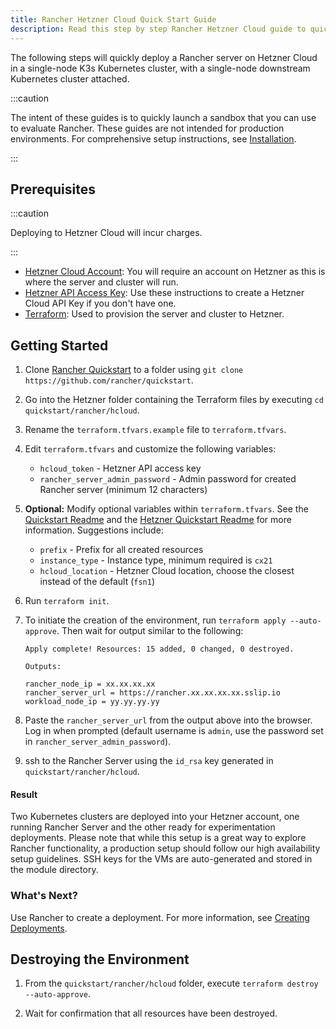 ```yaml
---
title: Rancher Hetzner Cloud Quick Start Guide
description: Read this step by step Rancher Hetzner Cloud guide to quickly deploy a Rancher server with a single-node downstream Kubernetes cluster attached.
---
```


<head>
  <link rel="canonical" href="https://ranchermanager.docs.rancher.com/getting-started/quick-start-guides/deploy-rancher-manager/hetzner-cloud"/>
</head>

The following steps will quickly deploy a Rancher server on Hetzner Cloud in a single-node K3s Kubernetes cluster, with a single-node downstream Kubernetes cluster attached.

:::caution

The intent of these guides is to quickly launch a sandbox that you can use to evaluate Rancher. These guides are not intended for production environments. For comprehensive setup instructions, see [Installation](../../../pages-for-subheaders/installation-and-upgrade.md).

:::

## Prerequisites

:::caution

Deploying to Hetzner Cloud will incur charges.

:::

- [Hetzner Cloud Account](https://www.hetzner.com): You will require an account on Hetzner as this is where the server and cluster will run.
- [Hetzner API Access Key](https://docs.hetzner.cloud/#getting-started): Use these instructions to create a Hetzner Cloud API Key if you don't have one.
- [Terraform](https://www.terraform.io/downloads.html): Used to provision the server and cluster to Hetzner.


## Getting Started

1. Clone [Rancher Quickstart](https://github.com/rancher/quickstart) to a folder using `git clone https://github.com/rancher/quickstart`.

2. Go into the Hetzner folder containing the Terraform files by executing `cd quickstart/rancher/hcloud`.

3. Rename the `terraform.tfvars.example` file to `terraform.tfvars`.

4. Edit `terraform.tfvars` and customize the following variables:
    - `hcloud_token` - Hetzner API access key
    - `rancher_server_admin_password` - Admin password for created Rancher server (minimum 12 characters)

5. **Optional:** Modify optional variables within `terraform.tfvars`.
See the [Quickstart Readme](https://github.com/rancher/quickstart) and the [Hetzner Quickstart Readme](https://github.com/rancher/quickstart/tree/master/rancher/hcloud) for more information.
Suggestions include:

   - `prefix` - Prefix for all created resources
   - `instance_type` - Instance type, minimum required is `cx21`
   - `hcloud_location` - Hetzner Cloud location, choose the closest instead of the default (`fsn1`)

6. Run `terraform init`.

7. To initiate the creation of the environment, run `terraform apply --auto-approve`. Then wait for output similar to the following:

    ```
    Apply complete! Resources: 15 added, 0 changed, 0 destroyed.

    Outputs:

    rancher_node_ip = xx.xx.xx.xx
    rancher_server_url = https://rancher.xx.xx.xx.xx.sslip.io
    workload_node_ip = yy.yy.yy.yy
    ```

8. Paste the `rancher_server_url` from the output above into the browser. Log in when prompted (default username is `admin`, use the password set in `rancher_server_admin_password`).
9. ssh to the Rancher Server using the `id_rsa` key generated in `quickstart/rancher/hcloud`.

#### Result

Two Kubernetes clusters are deployed into your Hetzner account, one running Rancher Server and the other ready for experimentation deployments. Please note that while this setup is a great way to explore Rancher functionality, a production setup should follow our high availability setup guidelines. SSH keys for the VMs are auto-generated and stored in the module directory.

### What's Next?

Use Rancher to create a deployment. For more information, see [Creating Deployments](../../../pages-for-subheaders/deploy-rancher-workloads.md).

## Destroying the Environment

1. From the `quickstart/rancher/hcloud` folder, execute `terraform destroy --auto-approve`.

2. Wait for confirmation that all resources have been destroyed.
